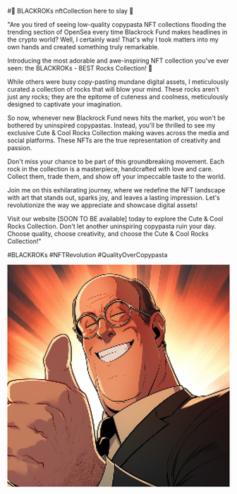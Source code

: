 #📢 BLACKROKs nftCollection here to slay 📢

"Are you tired of seeing low-quality copypasta NFT collections flooding the trending section of OpenSea every time Blackrock Fund makes headlines in the crypto world? Well, I certainly was! That's why I took matters into my own hands and created something truly remarkable.

Introducing the most adorable and awe-inspiring NFT collection you've ever seen: the BLACKROKs - BEST Rocks Collection! 🌟

While others were busy copy-pasting mundane digital assets, I meticulously curated a collection of rocks that will blow your mind. These rocks aren't just any rocks; they are the epitome of cuteness and coolness, meticulously designed to captivate your imagination.

So now, whenever new Blackrock Fund news hits the market, you won't be bothered by uninspired copypastas. Instead, you'll be thrilled to see my exclusive Cute & Cool Rocks Collection making waves across the media and social platforms. These NFTs are the true representation of creativity and passion.

Don't miss your chance to be part of this groundbreaking movement. Each rock in the collection is a masterpiece, handcrafted with love and care. Collect them, trade them, and show off your impeccable taste to the world.

Join me on this exhilarating journey, where we redefine the NFT landscape with art that stands out, sparks joy, and leaves a lasting impression. Let's revolutionize the way we appreciate and showcase digital assets!

Visit our website [SOON TO BE available] today to explore the Cute & Cool Rocks Collection. Don't let another uninspiring copypasta ruin your day. Choose quality, choose creativity, and choose the Cute & Cool Rocks Collection!"

#BLACKROKs #NFTRevolution #QualityOverCopypasta

![Larry approves](https://raw.githubusercontent.com/blackroks/images/main/finkThumbUp.png?raw=true)
